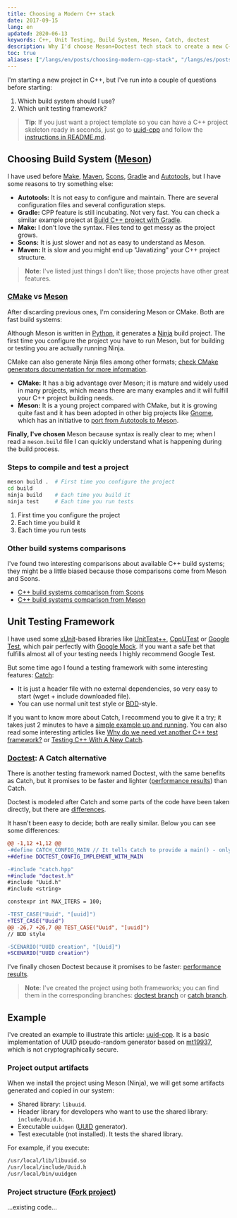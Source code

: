 ```yaml
---
title: Choosing a Modern C++ stack
date: 2017-09-15
lang: en
updated: 2020-06-13
keywords: C++, Unit Testing, Build System, Meson, Catch, doctest
description: Why I'd choose Meson+Doctest tech stack to create a new C++ project with a reusable and easy-to-run example.
toc: true
aliases: ["/langs/en/posts/choosing-modern-cpp-stack", "/langs/es/posts/choosing-modern-cpp-stack"]
---
```


I'm starting a new project in C++, but I've run into a couple of questions before starting:

1. Which build system should I use?  
2. Which unit testing framework?  

> **Tip**: If you just want a project template so you can have a C++ project skeleton ready in seconds, just go to [uuid-cpp](https://github.com/carlosvin/uuid-cpp) and follow the [instructions in README.md](https://github.com/carlosvin/uuid-cpp/blob/master/README.md).

## Choosing Build System ([Meson](https://mesonbuild.com/))

I have used before [Make](https://www.gnu.org/software/make/manual/make.html), [Maven](https://maven.apache.org/), [Scons](https://scons.org/), [Gradle](https://gradle.org/) and [Autotools](https://www.gnu.org/software/automake/manual/html_node/Autotools-Introduction.html), but I have some reasons to try something else:

- **Autotools:** It is not easy to configure and maintain. There are several configuration files and several configuration steps.
- **Gradle:** CPP feature is still incubating. Not very fast. You can check a similar example project at [Build C++ project with Gradle](/langs/en/posts/gradle-cpp).
- **Make:** I don't love the syntax. Files tend to get messy as the project grows.
- **Scons:** It is just slower and not as easy to understand as Meson.
- **Maven:** It is slow and you might end up "Javatizing" your C++ project structure.

> **Note**: I've listed just things I don't like; those projects have other great features.

### [CMake](https://cmake.org/) vs [Meson](https://mesonbuild.com/)

After discarding previous ones, I'm considering Meson or CMake. Both are fast build systems:

Although Meson is written in [Python](https://python.org/), it generates a [Ninja](https://ninja-build.org/) build project. The first time you configure the project you have to run Meson, but for building or testing you are actually running Ninja.

CMake can also generate Ninja files among other formats; [check CMake generators documentation for more information](https://cmake.org/cmake/help/latest/manual/cmake-generators.7.html).

- **CMake:** It has a big advantage over Meson; it is mature and widely used in many projects, which means there are many examples and it will fulfill your C++ project building needs.
- **Meson:** It is a young project compared with CMake, but it is growing quite fast and it has been adopted in other big projects like [Gnome](https://www.gnome.org/), which has an initiative to [port from Autotools to Meson](https://wiki.gnome.org/Initiatives/GnomeGoals/MesonPorting).

**Finally, I've chosen** Meson because syntax is really clear to me; when I read a `meson.build` file I can quickly understand what is happening during the build process.

### Steps to compile and test a project

```bash
meson build .  # First time you configure the project
cd build
ninja build    # Each time you build it
ninja test     # Each time you run tests
```

1. First time you configure the project  
2. Each time you build it  
3. Each time you run tests

### Other build systems comparisons

I've found two interesting comparisons about available C++ build systems; they might be a little biased because those comparisons come from Meson and Scons.

- [C++ build systems comparison from Scons](https://bitbucket.org/scons/scons/wiki/SconsVsOtherBuildTools)
- [C++ build systems comparison from Meson](https://mesonbuild.com/Simple-comparison.html)

## Unit Testing Framework

I have used some [xUnit](https://en.wikipedia.org/wiki/XUnit)-based libraries like [UnitTest++](https://github.com/unittest-cpp/unittest-cpp), [CppUTest](https://cpputest.github.io/) or [Google Test](https://github.com/google/googletest), which pair perfectly with [Google Mock](https://github.com/google/googletest/tree/master/googlemock). If you want a safe bet that fulfills almost all of your testing needs I highly recommend Google Test.

But some time ago I found a testing framework with some interesting features: [Catch](https://github.com/philsquared/Catch):

- It is just a header file with no external dependencies, so very easy to start (wget + include downloaded file).
- You can use normal unit test style or [BDD](https://en.wikipedia.org/wiki/Behavior-driven_development)-style.

If you want to know more about Catch, I recommend you to give it a try; it takes just 2 minutes to have a [simple example up and running](https://github.com/philsquared/Catch/blob/master/docs/tutorial.md#writing-tests). You can also read some interesting articles like [Why do we need yet another C++ test framework?](https://github.com/philsquared/Catch/blob/master/docs/why-catch.md) or [Testing C++ With A New Catch](https://blog.coldflake.com/posts/Testing-C++-with-a-new-Catch/).

### [Doctest](https://github.com/onqtam/doctest): A Catch alternative

There is another testing framework named Doctest, with the same benefits as Catch, but it promises to be faster and lighter ([performance results](/content/blog/serialization-java-serializable-externalizable.en.md)) than Catch.

Doctest is modeled after Catch and some parts of the code have been taken directly, but there are [differences](https://github.com/onqtam/doctest/blob/master/doc/markdown/faq.md#how-is-doctest-different-from-catch).

It hasn't been easy to decide; both are really similar. Below you can see some differences:

```diff
@@ -1,12 +1,12 @@
-#define CATCH_CONFIG_MAIN // It tells Catch to provide a main() - only do this in one cpp file
+#define DOCTEST_CONFIG_IMPLEMENT_WITH_MAIN

-#include "catch.hpp"
+#include "doctest.h"
#include "Uuid.h"
#include <string>

constexpr int MAX_ITERS = 100;

-TEST_CASE("Uuid", "[uuid]")
+TEST_CASE("Uuid")
@@ -26,7 +26,7 @@ TEST_CASE("Uuid", "[uuid]")
// BDD style

-SCENARIO("UUID creation", "[Uuid]")
+SCENARIO("UUID creation")
```

I've finally chosen Doctest because it promises to be faster: [performance results](/content/blog/serialization-java-serializable-externalizable.en.md).

> **Note**: I've created the project using both frameworks; you can find them in the corresponding branches: [doctest branch](https://github.com/carlosvin/uuid-cpp/tree/doctest) or [catch branch](https://github.com/carlosvin/uuid-cpp/tree/catch).

## Example

I've created an example to illustrate this article: [uuid-cpp](https://github.com/carlosvin/uuid-cpp). It is a basic implementation of UUID pseudo-random generator based on [mt19937](https://www.cplusplus.com/reference/random/mt19937), which is not cryptographically secure.

### Project output artifacts

When we install the project using Meson (Ninja), we will get some artifacts generated and copied in our system:

- Shared library: `libuuid`.
- Header library for developers who want to use the shared library: `include/Uuid.h`.
- Executable `uuidgen` ([UUID](https://en.wikipedia.org/wiki/Universally_unique_identifier) generator).
- Test executable (not installed). It tests the shared library.

For example, if you execute:

```bash
/usr/local/lib/libuuid.so
/usr/local/include/Uuid.h
/usr/local/bin/uuidgen
```

### Project structure ([Fork project](https://github.com/carlosvin/uuid-cpp))

...existing code...
